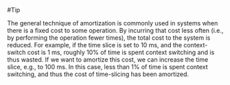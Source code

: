 #Tip 

The general technique of amortization is commonly used in systems when there is a fixed cost to some operation. By incurring that cost less often (i.e., by performing the operation fewer times), the total cost to the system is reduced. For example, if the time slice is set to 10 ms, and the context-switch cost is 1 ms, roughly 10% of time is spent context switching and is thus wasted. If we want to amortize this cost, we can increase the time slice, e.g., to 100 ms. In this case, less than 1% of time is spent context switching, and thus the cost of time-slicing has been amortized.